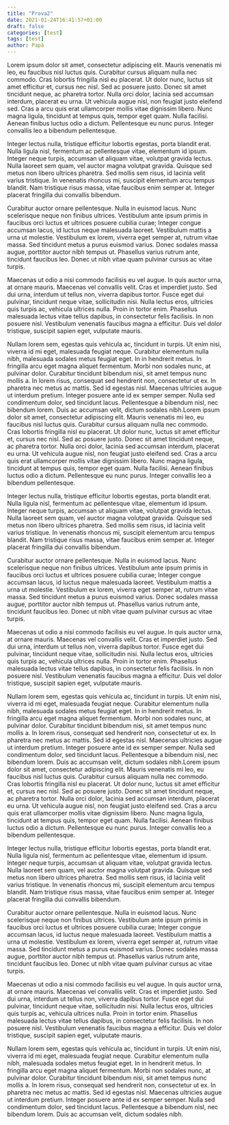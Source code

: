 ```yaml
---
title: "Prova2"
date: 2021-01-24T16:41:57+01:00
draft: false
categories: [test]
tags: [test]
author: Papà
---
```


Lorem ipsum dolor sit amet, consectetur adipiscing elit. Mauris  venenatis mi leo, eu faucibus nisl luctus quis. Curabitur cursus aliquam nulla nec commodo. Cras lobortis fringilla nisl eu placerat. Ut dolor  nunc, luctus sit amet efficitur et, cursus nec nisl. Sed ac posuere  justo. Donec sit amet tincidunt neque, ac pharetra tortor. Nulla orci  dolor, lacinia sed accumsan interdum, placerat eu urna. Ut vehicula  augue nisl, non feugiat justo eleifend sed. Cras a arcu quis erat  ullamcorper mollis vitae dignissim libero. Nunc magna ligula, tincidunt  at tempus quis, tempor eget quam. Nulla facilisi. Aenean finibus luctus  odio a dictum. Pellentesque eu nunc purus. Integer convallis leo a  bibendum pellentesque.

Integer lectus nulla, tristique efficitur lobortis egestas, porta  blandit erat. Nulla ligula nisl, fermentum ac pellentesque vitae,  elementum id ipsum. Integer neque turpis, accumsan ut aliquam vitae,  volutpat gravida lectus. Nulla laoreet sem quam, vel auctor magna  volutpat gravida. Quisque sed metus non libero ultrices pharetra. Sed  mollis sem risus, id lacinia velit varius tristique. In venenatis  rhoncus mi, suscipit elementum arcu tempus blandit. Nam tristique risus  massa, vitae faucibus enim semper at. Integer placerat fringilla dui  convallis bibendum.

Curabitur auctor ornare pellentesque. Nulla in euismod lacus. Nunc  scelerisque neque non finibus ultrices. Vestibulum ante ipsum primis in  faucibus orci luctus et ultrices posuere cubilia curae; Integer congue  accumsan lacus, id luctus neque malesuada laoreet. Vestibulum mattis a  urna ut molestie. Vestibulum ex lorem, viverra eget semper at, rutrum  vitae massa. Sed tincidunt metus a purus euismod varius. Donec sodales  massa augue, porttitor auctor nibh tempus ut. Phasellus varius rutrum  ante, tincidunt faucibus leo. Donec ut nibh vitae quam pulvinar cursus  ac vitae turpis.

Maecenas ut odio a nisi commodo facilisis eu vel augue. In quis auctor  urna, at ornare mauris. Maecenas vel convallis velit. Cras et imperdiet  justo. Sed dui urna, interdum ut tellus non, viverra dapibus tortor.  Fusce eget dui pulvinar, tincidunt neque vitae, sollicitudin nisi. Nulla lectus eros, ultricies quis turpis ac, vehicula ultrices nulla. Proin  in tortor enim. Phasellus malesuada lectus vitae tellus dapibus, in  consectetur felis facilisis. In non posuere nisl. Vestibulum venenatis  faucibus magna a efficitur. Duis vel dolor tristique, suscipit sapien  eget, vulputate mauris.

Nullam lorem sem, egestas quis vehicula ac, tincidunt in turpis. Ut enim nisi, viverra id mi eget, malesuada feugiat neque. Curabitur elementum  nulla nibh, malesuada sodales metus feugiat eget. In in hendrerit metus. In fringilla arcu eget magna aliquet fermentum. Morbi non sodales nunc, at pulvinar dolor. Curabitur tincidunt bibendum nisi, sit amet tempus  nunc mollis a. In lorem risus, consequat sed hendrerit non, consectetur  ut ex. In pharetra nec metus ac mattis. Sed id egestas nisl. Maecenas  ultricies augue ut interdum pretium. Integer posuere ante id ex semper  semper. Nulla sed condimentum dolor, sed tincidunt lacus. Pellentesque a bibendum nisl, nec bibendum lorem. Duis ac accumsan velit, dictum  sodales nibh.Lorem ipsum dolor sit amet, consectetur adipiscing elit. Mauris  venenatis mi leo, eu faucibus nisl luctus quis. Curabitur cursus aliquam nulla nec commodo. Cras lobortis fringilla nisl eu placerat. Ut dolor  nunc, luctus sit amet efficitur et, cursus nec nisl. Sed ac posuere  justo. Donec sit amet tincidunt neque, ac pharetra tortor. Nulla orci  dolor, lacinia sed accumsan interdum, placerat eu urna. Ut vehicula  augue nisl, non feugiat justo eleifend sed. Cras a arcu quis erat  ullamcorper mollis vitae dignissim libero. Nunc magna ligula, tincidunt  at tempus quis, tempor eget quam. Nulla facilisi. Aenean finibus luctus  odio a dictum. Pellentesque eu nunc purus. Integer convallis leo a  bibendum pellentesque.

Integer lectus nulla, tristique efficitur lobortis egestas, porta  blandit erat. Nulla ligula nisl, fermentum ac pellentesque vitae,  elementum id ipsum. Integer neque turpis, accumsan ut aliquam vitae,  volutpat gravida lectus. Nulla laoreet sem quam, vel auctor magna  volutpat gravida. Quisque sed metus non libero ultrices pharetra. Sed  mollis sem risus, id lacinia velit varius tristique. In venenatis  rhoncus mi, suscipit elementum arcu tempus blandit. Nam tristique risus  massa, vitae faucibus enim semper at. Integer placerat fringilla dui  convallis bibendum.

Curabitur auctor ornare pellentesque. Nulla in euismod lacus. Nunc  scelerisque neque non finibus ultrices. Vestibulum ante ipsum primis in  faucibus orci luctus et ultrices posuere cubilia curae; Integer congue  accumsan lacus, id luctus neque malesuada laoreet. Vestibulum mattis a  urna ut molestie. Vestibulum ex lorem, viverra eget semper at, rutrum  vitae massa. Sed tincidunt metus a purus euismod varius. Donec sodales  massa augue, porttitor auctor nibh tempus ut. Phasellus varius rutrum  ante, tincidunt faucibus leo. Donec ut nibh vitae quam pulvinar cursus  ac vitae turpis.

Maecenas ut odio a nisi commodo facilisis eu vel augue. In quis auctor  urna, at ornare mauris. Maecenas vel convallis velit. Cras et imperdiet  justo. Sed dui urna, interdum ut tellus non, viverra dapibus tortor.  Fusce eget dui pulvinar, tincidunt neque vitae, sollicitudin nisi. Nulla lectus eros, ultricies quis turpis ac, vehicula ultrices nulla. Proin  in tortor enim. Phasellus malesuada lectus vitae tellus dapibus, in  consectetur felis facilisis. In non posuere nisl. Vestibulum venenatis  faucibus magna a efficitur. Duis vel dolor tristique, suscipit sapien  eget, vulputate mauris.

Nullam lorem sem, egestas quis vehicula ac, tincidunt in turpis. Ut enim nisi, viverra id mi eget, malesuada feugiat neque. Curabitur elementum  nulla nibh, malesuada sodales metus feugiat eget. In in hendrerit metus. In fringilla arcu eget magna aliquet fermentum. Morbi non sodales nunc, at pulvinar dolor. Curabitur tincidunt bibendum nisi, sit amet tempus  nunc mollis a. In lorem risus, consequat sed hendrerit non, consectetur  ut ex. In pharetra nec metus ac mattis. Sed id egestas nisl. Maecenas  ultricies augue ut interdum pretium. Integer posuere ante id ex semper  semper. Nulla sed condimentum dolor, sed tincidunt lacus. Pellentesque a bibendum nisl, nec bibendum lorem. Duis ac accumsan velit, dictum  sodales nibh.Lorem ipsum dolor sit amet, consectetur adipiscing elit. Mauris  venenatis mi leo, eu faucibus nisl luctus quis. Curabitur cursus aliquam nulla nec commodo. Cras lobortis fringilla nisl eu placerat. Ut dolor  nunc, luctus sit amet efficitur et, cursus nec nisl. Sed ac posuere  justo. Donec sit amet tincidunt neque, ac pharetra tortor. Nulla orci  dolor, lacinia sed accumsan interdum, placerat eu urna. Ut vehicula  augue nisl, non feugiat justo eleifend sed. Cras a arcu quis erat  ullamcorper mollis vitae dignissim libero. Nunc magna ligula, tincidunt  at tempus quis, tempor eget quam. Nulla facilisi. Aenean finibus luctus  odio a dictum. Pellentesque eu nunc purus. Integer convallis leo a  bibendum pellentesque.

Integer lectus nulla, tristique efficitur lobortis egestas, porta  blandit erat. Nulla ligula nisl, fermentum ac pellentesque vitae,  elementum id ipsum. Integer neque turpis, accumsan ut aliquam vitae,  volutpat gravida lectus. Nulla laoreet sem quam, vel auctor magna  volutpat gravida. Quisque sed metus non libero ultrices pharetra. Sed  mollis sem risus, id lacinia velit varius tristique. In venenatis  rhoncus mi, suscipit elementum arcu tempus blandit. Nam tristique risus  massa, vitae faucibus enim semper at. Integer placerat fringilla dui  convallis bibendum.

Curabitur auctor ornare pellentesque. Nulla in euismod lacus. Nunc  scelerisque neque non finibus ultrices. Vestibulum ante ipsum primis in  faucibus orci luctus et ultrices posuere cubilia curae; Integer congue  accumsan lacus, id luctus neque malesuada laoreet. Vestibulum mattis a  urna ut molestie. Vestibulum ex lorem, viverra eget semper at, rutrum  vitae massa. Sed tincidunt metus a purus euismod varius. Donec sodales  massa augue, porttitor auctor nibh tempus ut. Phasellus varius rutrum  ante, tincidunt faucibus leo. Donec ut nibh vitae quam pulvinar cursus  ac vitae turpis.

Maecenas ut odio a nisi commodo facilisis eu vel augue. In quis auctor  urna, at ornare mauris. Maecenas vel convallis velit. Cras et imperdiet  justo. Sed dui urna, interdum ut tellus non, viverra dapibus tortor.  Fusce eget dui pulvinar, tincidunt neque vitae, sollicitudin nisi. Nulla lectus eros, ultricies quis turpis ac, vehicula ultrices nulla. Proin  in tortor enim. Phasellus malesuada lectus vitae tellus dapibus, in  consectetur felis facilisis. In non posuere nisl. Vestibulum venenatis  faucibus magna a efficitur. Duis vel dolor tristique, suscipit sapien  eget, vulputate mauris.

Nullam lorem sem, egestas quis vehicula ac, tincidunt in turpis. Ut enim nisi, viverra id mi eget, malesuada feugiat neque. Curabitur elementum  nulla nibh, malesuada sodales metus feugiat eget. In in hendrerit metus. In fringilla arcu eget magna aliquet fermentum. Morbi non sodales nunc, at pulvinar dolor. Curabitur tincidunt bibendum nisi, sit amet tempus  nunc mollis a. In lorem risus, consequat sed hendrerit non, consectetur  ut ex. In pharetra nec metus ac mattis. Sed id egestas nisl. Maecenas  ultricies augue ut interdum pretium. Integer posuere ante id ex semper  semper. Nulla sed condimentum dolor, sed tincidunt lacus. Pellentesque a bibendum nisl, nec bibendum lorem. Duis ac accumsan velit, dictum  sodales nibh.
